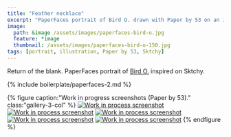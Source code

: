 ```yaml
---
title: "Feather necklace"
excerpt: "PaperFaces portrait of Bird O. drawn with Paper by 53 on an iPad."
image: 
  path: &image /assets/images/paperfaces-bird-o.jpg 
  feature: *image
  thumbnail: /assets/images/paperfaces-bird-o-150.jpg
tags: [portrait, illustration, Paper by 53, Sktchy]
---
```


Return of the blank. PaperFaces portrait of [Bird O.](http://sktchy.com/JPzbGH ) inspired on Sktchy.

{% include boilerplate/paperfaces-2.md %}

{% figure caption:"Work in progress screenshots (Paper by 53)." class:"gallery-3-col" %}
[![Work in process screenshot](/assets/images/paperfaces-bird-o-process-1-750.jpg)](/assets/images/paperfaces-bird-o-process-1-lg.jpg)
[![Work in process screenshot](/assets/images/paperfaces-bird-o-process-2-600.jpg)](/assets/images/paperfaces-bird-o-process-2-lg.jpg)
[![Work in process screenshot](/assets/images/paperfaces-bird-o-process-3-600.jpg)](/assets/images/paperfaces-bird-o-process-3-lg.jpg)
[![Work in process screenshot](/assets/images/paperfaces-bird-o-process-4-600.jpg)](/assets/images/paperfaces-bird-o-process-4-lg.jpg)
[![Work in process screenshot](/assets/images/paperfaces-bird-o-process-5-600.jpg)](/assets/images/paperfaces-bird-o-process-5-lg.jpg)
{% endfigure %}
